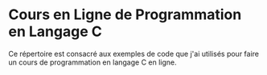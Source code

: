 # Cours en Ligne de Programmation en Langage C
Ce répertoire est consacré aux exemples de code que j'ai utilisés pour faire un cours de programmation en langage C en ligne.
